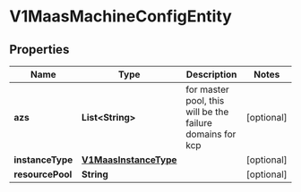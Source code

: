 # V1MaasMachineConfigEntity

## Properties
Name | Type | Description | Notes
------------ | ------------- | ------------- | -------------
**azs** | **List&lt;String&gt;** | for master pool, this will be the failure domains for kcp |  [optional]
**instanceType** | [**V1MaasInstanceType**](V1MaasInstanceType.md) |  |  [optional]
**resourcePool** | **String** |  |  [optional]

